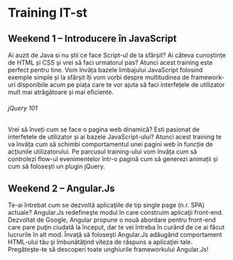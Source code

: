 # Training IT-st

## Weekend 1 – Introducere în JavaScript

Ai auzit de Java si nu știi ce face Script-ul de la sfârșit? Ai câteva cunoștințe de HTML și CSS și vrei să faci urmatorul pas? Atunci acest training este perfect pentru tine. Vom învăța bazele limbajului JavaScript folosind exemple simple și la sfârșit îți vom vorbi despre multitudinea de framework-uri disponibile acum pe piața care te vor ajuta să faci interfețele de utilizator mult mai atrăgătoare și mai eficiente.

###### jQuery 101

Vrei să înveți cum se face o pagina web dinamică? Esti pasionat de interfetele de utilizator și ai bazele JavaScript-ului? Atunci acest training te va învăța cum să schimbi comportamentul unei pagini web în funcție de acțiunile utilizatorului. Pe parcusul training-ului vom învăța cum să controlezi flow-ul evenimentelor într-o pagină cum să generezi animații și cum să folosești un plugin jQuery.

## Weekend 2 – Angular.Js

Te-ai întrebat cum se dezvoltă aplicaţiile de tip single page (n.r. SPA) actuale? Angular.Js redefineşte modul în care construim aplicaţii front-end. Dezvoltat de Google, Angular propune o nouă abordare pentru front-end care pare puţin ciudată la început, dar te vei întreba în curând de ce ai făcut lucrurile în alt mod. Învaţă să foloseşti Angular.Js adăugând comportament HTML-ului tău şi îmbunătăţind viteza de răspuns a aplicaţiei tale. Pregăteşte-te să descoperi toate unghiurile frameworkului Angular.Js!
